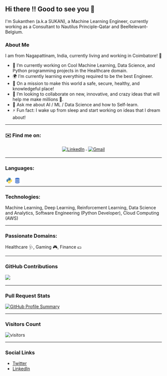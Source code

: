 ## Hi there !! Good to see you 👋

I'm Sukanthen (a.k.a SUKAN), a Machine Learning Engineer, currently working as a Consultant to Nautilus Principle-Qatar and BeeRelevant-Belgium. <br>

### About Me
I am from Nagapattinam, India, currently living and working in Coimbatore! 👋

- 🔭 I’m currently working on Cool Machine Learning, Data Science, and Python programming projects in the Healthcare domain.
- 🌍 I’m currently learning everything required to be the best Engineer.
- 🚀 On a mission to make this world a safe, secure, healthy, and knowledgeful place!
- 👯 I’m looking to collaborate on new, innovative, and crazy ideas that will help me make millions 💸.
- 💬 Ask me about AI / ML / Data Science and how to Self-learn.
- ⚡ Fun fact: I wake up from sleep and start working on ideas that I dream about!

---

### ✉️ Find me on:

<p align="center">
 <a href="https://www.linkedin.com/in/sukanchamp" target="_blank" rel="noopener noreferrer"> 
   <img src="https://cdn.jsdelivr.net/npm/simple-icons@v3/icons/linkedin.svg" alt="LinkedIn" height="40" style="vertical-align:top; margin:4px">
 </a>
 <a href="mailto:sukanthen1999@gmail.com"> 
   <img src="https://cdn.jsdelivr.net/npm/simple-icons@v3/icons/gmail.svg" alt="Gmail" height="40" style="vertical-align:top; margin:4px">
 </a>
</p>

---

### Languages:

<img align="left" alt="Python3" width="26px" src="https://raw.githubusercontent.com/github/explore/80688e429a7d4ef2fca1e82350fe8e3517d3494d/topics/python/python.png" /> 
<img align="left" alt="SQL" width="26px" src="https://raw.githubusercontent.com/github/explore/80688e429a7d4ef2fca1e82350fe8e3517d3494d/topics/sql/sql.png" /> <br>

---

### Technologies:
Machine Learning, Deep Learning, Reinforcement Learning, Data Science and Analytics, Software Engineering (Python Developer), Cloud Computing (AWS)

---

### Passionate Domains:
Healthcare 🩺, Gaming 🎮, Finance 💵

---

### GitHub Contributions
<p align="left">
  <a href="https://git.io/streak-stats">
    <img src="http://github-readme-streak-stats.herokuapp.com?user=SUKANTHEN&theme=radical&dates=F8D847&currStreakNum=00E7FF&currStreakLabel=00E7FF&border=7B75CC">
  </a>
</p>

---

### Pull Request Stats
<p align="left">
  <a href="https://github.com/SUKANTHEN">
    <img src="https://github-profile-summary-cards.vercel.app/api/cards/profile-details?username=SUKANTHEN&theme=radical" alt="GitHub Profile Summary">
  </a>
</p>

---

### Visitors Count
![visitors](https://visitor-badge.laobi.icu/badge?page_id=SUKANTHEN.SUKANTHEN)

---

### Social Links
- [Twitter](https://twitter.com/sukanthen)
- [LinkedIn](https://www.linkedin.com/in/sukanchamp/)
